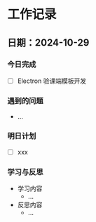 # 工作记录

## 日期：2024-10-29

### 今日完成

- [ ] Electron 验课端模板开发

### 遇到的问题

- ...

### 明日计划

- [ ] xxx

### 学习与反思

- 学习内容
  - ...
- 反思内容
  - ...

